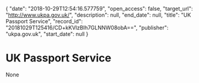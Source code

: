 {
  "date": "2018-10-29T12:54:16.577759", 
  "open_access": false, 
  "target_url": "http://www.ukpa.gov.uk/", 
  "description": null, 
  "end_date": null, 
  "title": "UK Passport Service", 
  "record_id": "20181029T125416/CD+kKVlzBIh7GLNNW08obA==", 
  "publisher": "ukpa.gov.uk", 
  "start_date": null
}

# UK Passport Service

None